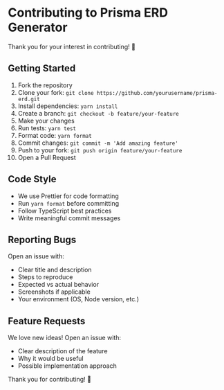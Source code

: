 # Contributing to Prisma ERD Generator

Thank you for your interest in contributing! 🎉

## Getting Started

1. Fork the repository
2. Clone your fork: `git clone https://github.com/yourusername/prisma-erd.git`
3. Install dependencies: `yarn install`
4. Create a branch: `git checkout -b feature/your-feature`
5. Make your changes
6. Run tests: `yarn test`
7. Format code: `yarn format`
8. Commit changes: `git commit -m 'Add amazing feature'`
9. Push to your fork: `git push origin feature/your-feature`
10. Open a Pull Request

## Code Style

- We use Prettier for code formatting
- Run `yarn format` before committing
- Follow TypeScript best practices
- Write meaningful commit messages

## Reporting Bugs

Open an issue with:

- Clear title and description
- Steps to reproduce
- Expected vs actual behavior
- Screenshots if applicable
- Your environment (OS, Node version, etc.)

## Feature Requests

We love new ideas! Open an issue with:

- Clear description of the feature
- Why it would be useful
- Possible implementation approach

Thank you for contributing! 🚀
